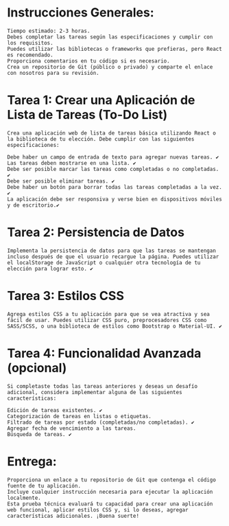 # Instrucciones Generales:

    Tiempo estimado: 2-3 horas.
    Debes completar las tareas según las especificaciones y cumplir con los requisitos.
    Puedes utilizar las bibliotecas o frameworks que prefieras, pero React es recomendado.
    Proporciona comentarios en tu código si es necesario.
    Crea un repositorio de Git (público o privado) y comparte el enlace con nosotros para su revisión.

# Tarea 1: Crear una Aplicación de Lista de Tareas (To-Do List)

    Crea una aplicación web de lista de tareas básica utilizando React o la biblioteca de tu elección. Debe cumplir con las siguientes especificaciones:

    Debe haber un campo de entrada de texto para agregar nuevas tareas. ✔️
    Las tareas deben mostrarse en una lista. ✔️
    Debe ser posible marcar las tareas como completadas o no completadas. ✔️
    Debe ser posible eliminar tareas. ✔️
    Debe haber un botón para borrar todas las tareas completadas a la vez. ✔️
    La aplicación debe ser responsiva y verse bien en dispositivos móviles y de escritorio.✔️

# Tarea 2: Persistencia de Datos

    Implementa la persistencia de datos para que las tareas se mantengan incluso después de que el usuario recargue la página. Puedes utilizar el localStorage de JavaScript o cualquier otra tecnología de tu elección para lograr esto. ✔️

# Tarea 3: Estilos CSS

    Agrega estilos CSS a tu aplicación para que se vea atractiva y sea fácil de usar. Puedes utilizar CSS puro, preprocesadores CSS como SASS/SCSS, o una biblioteca de estilos como Bootstrap o Material-UI. ✔️

# Tarea 4: Funcionalidad Avanzada (opcional)

    Si completaste todas las tareas anteriores y deseas un desafío adicional, considera implementar alguna de las siguientes características:

    Edición de tareas existentes. ✔️
    Categorización de tareas en listas o etiquetas. 
    Filtrado de tareas por estado (completadas/no completadas). ✔️
    Agregar fecha de vencimiento a las tareas.
    Búsqueda de tareas. ✔️

# Entrega:

    Proporciona un enlace a tu repositorio de Git que contenga el código fuente de tu aplicación.
    Incluye cualquier instrucción necesaria para ejecutar la aplicación localmente.
    Esta prueba técnica evaluará tu capacidad para crear una aplicación web funcional, aplicar estilos CSS y, si lo deseas, agregar características adicionales. ¡Buena suerte!
